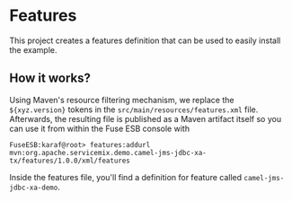 # Features
This project creates a features definition that can be used to easily install the example.

## How it works?
Using Maven's resource filtering mechanism, we replace the `${xyz.version}` tokens in the `src/main/resources/features.xml` file.
Afterwards, the resulting file is published as a Maven artifact itself so you can use it from within the Fuse ESB console with

    FuseESB:karaf@root> features:addurl mvn:org.apache.servicemix.demo.camel-jms-jdbc-xa-tx/features/1.0.0/xml/features

Inside the features file, you'll find a definition for feature called `camel-jms-jdbc-xa-demo`.